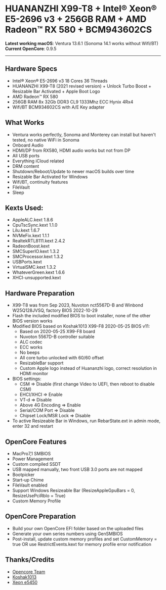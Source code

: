 # HUANANZHI X99-T8 + Intel® Xeon® E5-2696 v3 + 256GB RAM + AMD Radeon™ RX 580 + BCM943602CS


**Latest working macOS**: Ventura 13.6.1 (Sonoma 14.1 works without Wifi/BT) 
<br>
**Current OpenCore**: 0.9.5

---

## Hardware Specs

- Intel® Xeon® E5-2696 v3 18 Cores 36 Threads
- HUANANZHI X99-T8 (2021 revised version) + Unlock Turbo Boost + Resizable Bar Activated + Apple Boot Logo
- AMD Radeon™ RX 580
- 256GB RAM 8x 32Gb DDR3 CL9 1333Mhz ECC Hynix 4Rx4 
- Wifi/BT BCM934602CS with A/E Key adapter

## What Works

- Ventura works perfectly, Sonoma and Monterey can install but haven't tested, no native WiFi in Sonoma
- Onboard Audio
- HDMI/DP from RX580, HDMI audio works but not from DP
- All USB ports
- Everything iCloud related
- DRM content
- Shutdown/Reboot/Update to newer macOS builds over time
- Resizable Bar Activated for Windows
- Wifi/BT, continuity features
- FileVault
- Sleep

## Kexts Used:

- AppleALC.kext 1.8.6
- CpuTscSync.kext 1.1.0
- Lilu.kext 1.6.7
- NVMeFix.kext 1.1.1
- RealtekRTL8111.kext 2.4.2
- RadeonBoost.kext
- SMCSuperIO.kext 1.3.2
- SMCProcessor.kext 1.3.2
- USBPorts.kext
- VirtualSMC.kext 1.3.2
- WhateverGreen.kext 1.6.6
- XHCI-unsupported.kext

## Hardware Preparation

- X99-T8 was from Sep 2023, Nuvoton nct5567D-B and Winbond W25Q128JVSQ, factory BIOS 2022-10-29
- Flash the included modified BIOS to boot installer, none of the other BIOS version works
- Modified BIOS based on Koshak1013 X99-F8 2020-05-25 BIOS v11:
  - Based on 2020-05-25 X99-F8 board
  - Nuvoton 5567D-B controller suitable
  - ALC codec
  - ECC works
  - No beeps
  - All core turbo unlocked with 60/60 offset
  - ResizableBar support
  - Custom Apple logo instead of Huananzhi logo, correct resolution in HDMI monitor
- BIOS settings:
  - CSM => Disable (first change Video to UEFI, then reboot to disable CSM)
  - EHCI/XHCI => Enable
  - VT-d => Disable
  - Above 4G Encoding => Enable
  - Serial/COM Port => Disable
  - Chipset Lock/MSR Lock => Disable
- To active Resizeable Bar in Windows, run RebarState.ext in admin mode, enter 32 and restart

## OpenCore Features

- MacPro7,1 SMBIOS
- Power Management
- Custom compiled SSDT
- USB mapped manually, two front USB 3.0 ports are not mapped
- Bootpicker
- Start-up Chime
- FileVault enabled
- Support Windows Resizeable Bar (ResizeAppleGpuBars = 0, ResizeUsePciRbIo = True)
- Custom Memory Profile

## OpenCore Preparation

- Build your own OpenCore EFI folder based on the uploaded files
- Generate your own series numbers using GenSMBIOS
- Post-install, update custom memory profiles and set CustomMemory = true OR use RestrictEvents.kext for memory profile error notification


## Thanks/Credits

- [Opencore Team](https://dortania.github.io/getting-started/)
- [Koshak1013](https://github.com/Koshak1013/HuananzhiX99_BIOS_mods/tree/master/Huananzhi%20X99-F8/2020-05-25%20(%D1%80%D0%B5%D0%BA%D0%BE%D0%BC%D0%B5%D0%BD%D0%B4%D1%83%D0%B5%D1%82%D1%81%D1%8F))
- [Xeon e5450](https://xeon-e5450.ru/socket-2011-3/huananzhi-x99-t8/)




